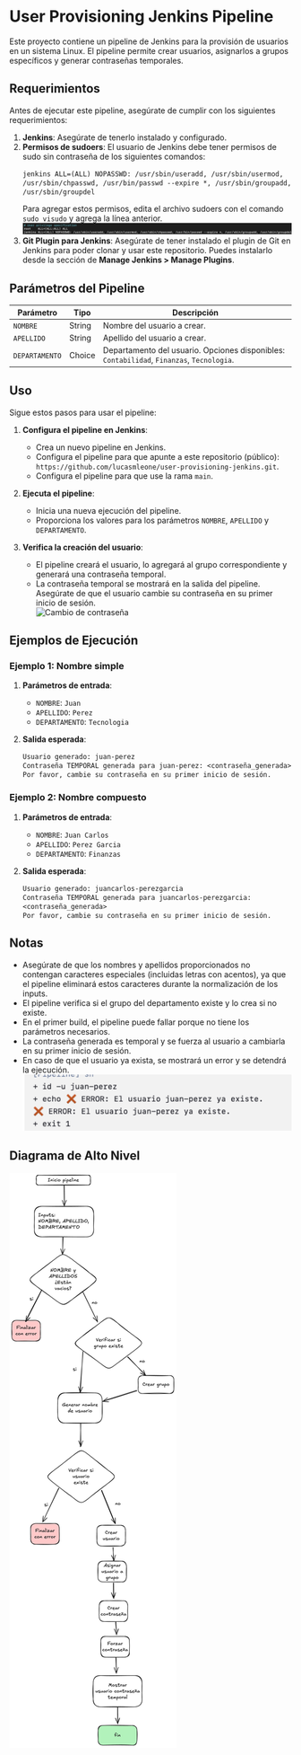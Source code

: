 # User Provisioning Jenkins Pipeline

Este proyecto contiene un pipeline de Jenkins para la provisión de usuarios en un sistema Linux. El pipeline permite crear usuarios, asignarlos a grupos específicos y generar contraseñas temporales.

## Requerimientos

Antes de ejecutar este pipeline, asegúrate de cumplir con los siguientes requerimientos:

1. **Jenkins**: Asegúrate de tenerlo instalado y configurado.
2. **Permisos de sudoers**: El usuario de Jenkins debe tener permisos de sudo sin contraseña de los siguientes comandos:
    ```plaintext
    jenkins ALL=(ALL) NOPASSWD: /usr/sbin/useradd, /usr/sbin/usermod, /usr/sbin/chpasswd, /usr/bin/passwd --expire *, /usr/sbin/groupadd, /usr/sbin/groupdel
    ```
    Para agregar estos permisos, edita el archivo sudoers con el comando `sudo visudo` y agrega la línea anterior.
    ![sudoers](/media/sudofile.png)
3. **Git Plugin para Jenkins**: Asegúrate de tener instalado el plugin de Git en Jenkins para poder clonar y usar este repositorio. Puedes instalarlo desde la sección de **Manage Jenkins > Manage Plugins**.

## Parámetros del Pipeline

| Parámetro    | Tipo    | Descripción |
|--------------|---------|-------------|
| `NOMBRE`     | String  | Nombre del usuario a crear. |
| `APELLIDO`   | String  | Apellido del usuario a crear. |
| `DEPARTAMENTO` | Choice  | Departamento del usuario. Opciones disponibles: `Contabilidad`, `Finanzas`, `Tecnologia`. |

## Uso

Sigue estos pasos para usar el pipeline:

1. **Configura el pipeline en Jenkins**:
    - Crea un nuevo pipeline en Jenkins.
    - Configura el pipeline para que apunte a este repositorio (público):  
      `https://github.com/lucasmleone/user-provisioning-jenkins.git`.
    - Configura el pipeline para que use la rama `main`.

2. **Ejecuta el pipeline**:
    - Inicia una nueva ejecución del pipeline.
    - Proporciona los valores para los parámetros `NOMBRE`, `APELLIDO` y `DEPARTAMENTO`.

3. **Verifica la creación del usuario**:
    - El pipeline creará el usuario, lo agregará al grupo correspondiente y generará una contraseña temporal.
    - La contraseña temporal se mostrará en la salida del pipeline.  
      Asegúrate de que el usuario cambie su contraseña en su primer inicio de sesión.  
      ![Cambio de contraseña](newPassword.png)

## Ejemplos de Ejecución

### Ejemplo 1: Nombre simple

1. **Parámetros de entrada**:
    - `NOMBRE`: `Juan`
    - `APELLIDO`: `Perez`
    - `DEPARTAMENTO`: `Tecnologia`

2. **Salida esperada**:
    ```plaintext
    Usuario generado: juan-perez
    Contraseña TEMPORAL generada para juan-perez: <contraseña_generada>
    Por favor, cambie su contraseña en su primer inicio de sesión.
    ```

### Ejemplo 2: Nombre compuesto

1. **Parámetros de entrada**:
    - `NOMBRE`: `Juan Carlos`
    - `APELLIDO`: `Perez Garcia`
    - `DEPARTAMENTO`: `Finanzas`

2. **Salida esperada**:
    ```plaintext
    Usuario generado: juancarlos-perezgarcia
    Contraseña TEMPORAL generada para juancarlos-perezgarcia: <contraseña_generada>
    Por favor, cambie su contraseña en su primer inicio de sesión.
    ```

## Notas

- Asegúrate de que los nombres y apellidos proporcionados no contengan caracteres especiales (incluidas letras con acentos), ya que el pipeline eliminará estos caracteres durante la normalización de los inputs.
- El pipeline verifica si el grupo del departamento existe y lo crea si no existe.
- En el primer build, el pipeline puede fallar porque no tiene los parámetros necesarios.
- La contraseña generada es temporal y se fuerza al usuario a cambiarla en su primer inicio de sesión.
- En caso de que el usuario ya exista, se mostrará un error y se detendrá la ejecución.  
  ![Usuario existente](media/userFail.png)

## Diagrama de Alto Nivel

![Diagrama](/media/Diagrama.png)
